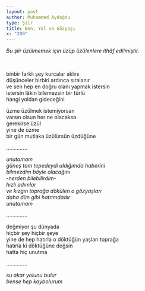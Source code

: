 ```yaml
---
layout: post
author: Muhammed Aydoğdu
type: Şiir
title: Ben, Yol ve Gözyaşı
x: "200"
---
```



_Bu şiir üzülmemek için üzüp üzülenlere ithâf edilmiştir._  


<br/>

binbir farklı şey kurcalar aklını  
düşünceler birbiri ardınca sıralanır  
ve sen hep en doğru olanı yapmak istersin  
istersin lâkin bilemezsin bir türlü  
hangi yoldan gideceğini  

üzme üzülmek istemiyorsan  
varsın olsun her ne olacaksa  
gerekirse üzül  
yine de üzme  
bir gün mutlaka üzülürsün üzdüğüne  

..............

_unutamam  
güneş tam tepedeydi aldığımda haberini  
bilmezdim böyle olacağını  
-nerden bilebilirdim-  
hızlı adımlar  
ve kızgın toprağa dökülen o gözyaşları  
daha dün gibi hatrımdadır  
unutamam_  

..............

değmiyor şu dünyada  
hiçbir şey hiçbir şeye  
yine de hep hatırla o döktüğün yaşları toprağa  
hatırla ki döktüğüne değsin  
hatta hiç unutma  

..............

_su akar yolunu bulur  
bense hep kaybolurum_  
